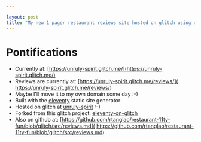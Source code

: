 ```yaml
---

layout: post
title: "My new 1 pager restaurant reviews site hosted on glitch using eleventy"
---
```


# Pontifications

* Currently at:  [https://unruly-spirit.glitch.me/](https://unruly-spirit.glitch.me/)
* Reviews are currently at: [https://unruly-spirit.glitch.me/reviews/]( https://unruly-spirit.glitch.me/reviews/)
* Maybe I'll move it to my own domain some day :-)
* Built with the  [eleventy](https://www.11ty.io/) static site generator
* Hosted on glitch at [unruly-spirit](https://glitch.com/edit/#!/unruly-spirit?path=src/reviews.md:6:0) :-)
* Forked from this glitch project: [eleventy-on-glitch](https://glitch.com/edit/#!/eleventy-glitch?path=README.md:1:0)
* Also on github at:  [https://github.com/rtanglao/restaurant-11ty-fun/blob/glitch/src/reviews.md]( https://github.com/rtanglao/restaurant-11ty-fun/blob/glitch/src/reviews.md)
